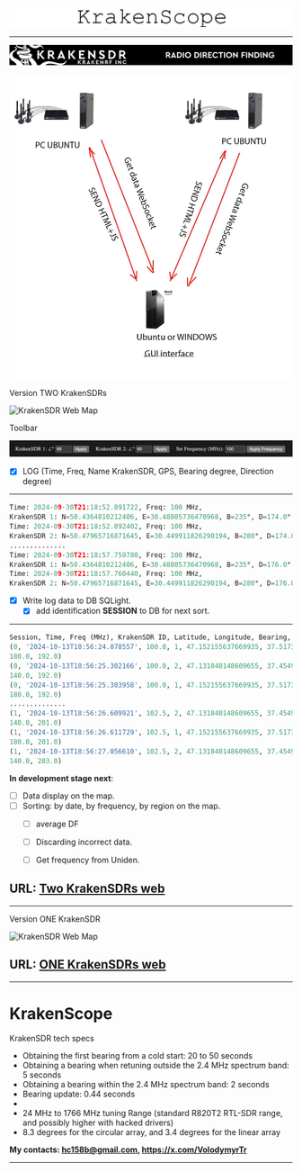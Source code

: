 ![KrakenSDR Web Map](https://github.com/dotignore/KrakenSDR_Desktop/blob/main/media/KrakenScope.png)

------------

![KrakenSDR Web Map](https://github.com/dotignore/KrakenSDR_Desktop/blob/main/media/kraken_interface_bw.png)

![KrakenSDR Web Map](https://github.com/dotignore/KrakenSDR_Desktop/blob/main/media/structure.jpg)

Version TWO KrakenSDRs

![KrakenSDR Web Map](https://github.com/dotignore/KrakenSDR_Desktop/blob/main/media/two_kraken.gif)

Toolbar

![KrakenSDR Web Map](https://github.com/dotignore/KrakenSDR_Desktop/blob/main/media/tools.png)

- [x] LOG (Time, Freq, Name KrakenSDR, GPS, Bearing degree, Direction degree) 
------------
```python
Time: 2024-09-30T21:18:52.891722, Freq: 100 MHz, 
KrakenSDR 1: N=50.4364810212406, E=30.48805736470968, B=235°, D=174.0°
Time: 2024-09-30T21:18:52.892402, Freq: 100 MHz, 
KrakenSDR 2: N=50.47965716871645, E=30.449911826290194, B=280°, D=174.0°
..............
Time: 2024-09-30T21:18:57.759780, Freq: 100 MHz, 
KrakenSDR 1: N=50.4364810212406, E=30.48805736470968, B=235°, D=176.0°
Time: 2024-09-30T21:18:57.760440, Freq: 100 MHz, 
KrakenSDR 2: N=50.47965716871645, E=30.449911826290194, B=280°, D=176.0°
```

- [x] Write log data to DB SQLight.
  - [x] add identification **SESSION** to DB for next sort.
------------
```python
Session, Time, Freq (MHz), KrakenSDR ID, Latitude, Longitude, Bearing, Direction
(0, '2024-10-13T18:56:24.878557', 100.0, 1, 47.152155637669935, 37.51730917399983, 
180.0, 192.0)
(0, '2024-10-13T18:56:25.302166', 100.0, 2, 47.131840148609655, 37.454905671766035, 
140.0, 192.0)
(0, '2024-10-13T18:56:25.303958', 100.0, 1, 47.152155637669935, 37.51730917399983, 
180.0, 192.0)
..............
(1, '2024-10-13T18:56:26.609921', 102.5, 2, 47.131840148609655, 37.454905671766035, 
140.0, 201.0)
(1, '2024-10-13T18:56:26.611729', 102.5, 1, 47.152155637669935, 37.51730917399983, 
180.0, 201.0)
(1, '2024-10-13T18:56:27.056610', 102.5, 2, 47.131840148609655, 37.454905671766035,
140.0, 203.0)
```

**In development stage next**:
- [ ] Data display on the map.
- [ ] Sorting: by date, by frequency, by region on the map.
  - [ ] average DF
  - [ ] Discarding incorrect data.
  - [ ] Get frequency from Uniden.


## URL: [Two KrakenSDRs web](https://github.com/dotignore/KrakenSDR_Desktop/tree/main/two_KrakenSDRs_web "Two KrakenSDRs web")

------------

Version ONE KrakenSDR

![KrakenSDR Web Map](https://github.com/dotignore/KrakenSDR_Desktop/blob/main/one_krakenSDR_web/map.png)

## URL: [ONE KrakenSDRs web](https://github.com/dotignore/KrakenSDR_Desktop/tree/main/one_krakenSDR_web "Two KrakenSDRs web")

------------

# KrakenScope

KrakenSDR tech specs
- Obtaining the first bearing from a cold start: 20 to 50 seconds
- Obtaining a bearing when retuning outside the 2.4 MHz spectrum band: 5 seconds
- Obtaining a bearing within the 2.4 MHz spectrum band: 2 seconds
- Bearing update: 0.44 seconds
-
- 24 MHz to 1766 MHz tuning Range (standard R820T2 RTL-SDR range, and possibly higher with hacked drivers)
- 8.3 degrees for the circular array, and 3.4 degrees for the linear array

**My contacts: hc158b@gmail.com, https://x.com/VolodymyrTr** 

------------